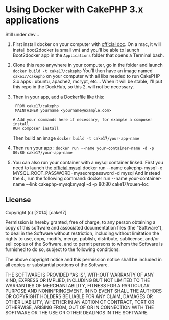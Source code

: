 # Using Docker with CakePHP 3.x applications #

Still under dev...

1. First install docker on your computer with [official doc](https://docs.docker.com/installation/#installation).
   On a mac, it will install boot2docker (a small vm) and you'll be able to launch Boot2docker app in the `Applications` folder that opens a Terminal bash.

2. Clone this repo anywhere in your computer, go in the folder and launch `docker build -t cake17/cakephp`
   You'll then have an image named `cake17/cakephp` on your computer with all libs
   needed to run CakePHP 3.x apps : ubuntu, apache2, mcrypt, etc...
   When it will be stable, I'll put this repo in the DockHub, so this 2. will not be necessary.

3. Then in your app, add a Dockerfile like this:

        FROM cake17/cakephp
        MAINTAINER yourname <yourname@example.com>

	   # Add your commands here if necessary, for example a composer install
       RUN composer install

   Then build an image `docker build -t cake17/your-app-name`

4. Then run your app : `docker run --name your-container-name -d -p 80:80 cake17/your-app-name`

5. You can also run your container with a mysql container linked.
   First you need to launch the [official mysql](https://registry.hub.docker.com/_/mysql/)
   	docker run --name cakephp-mysql -e MYSQL_ROOT_PASSWORD=mysecretpassword -d mysql
   And instead the 4., run the following command:
   	docker run --name your-container-name --link cakephp-mysql:mysql -d -p 80:80 cake17/rouen-loc


## License ##

Copyright (c) [2014] [cake17]

Permission is hereby granted, free of charge, to any person obtaining a copy of this software and associated documentation files (the "Software"), to deal in the Software without restriction, including without limitation the rights to use, copy, modify, merge, publish, distribute, sublicense, and/or sell copies of the Software, and to permit persons to whom the Software is furnished to do so, subject to the following conditions:

The above copyright notice and this permission notice shall be included in all copies or substantial portions of the Software.

THE SOFTWARE IS PROVIDED "AS IS", WITHOUT WARRANTY OF ANY KIND, EXPRESS OR IMPLIED, INCLUDING BUT NOT LIMITED TO THE WARRANTIES OF MERCHANTABILITY, FITNESS FOR A PARTICULAR PURPOSE AND NONINFRINGEMENT. IN NO EVENT SHALL THE AUTHORS OR COPYRIGHT HOLDERS BE LIABLE FOR ANY CLAIM, DAMAGES OR OTHER LIABILITY, WHETHER IN AN ACTION OF CONTRACT, TORT OR OTHERWISE, ARISING FROM, OUT OF OR IN CONNECTION WITH THE SOFTWARE OR THE USE OR OTHER DEALINGS IN THE SOFTWARE.
